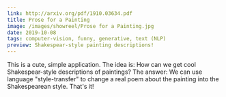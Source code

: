 ```yaml
---
link: http://arxiv.org/pdf/1910.03634.pdf
title: Prose for a Painting
image: /images/showreel/Prose for a Painting.jpg
date: 2019-10-08
tags: computer-vision, funny, generative, text (NLP)
preview: Shakespear-style painting descriptions!
---
```


This is a cute, simple application. The idea is: How can we get cool
Shakespear-style descriptions of paintings? The answer: We can use language
"style-transfer" to change a real poem about the painting into the
Shakespearean style. That's it!
